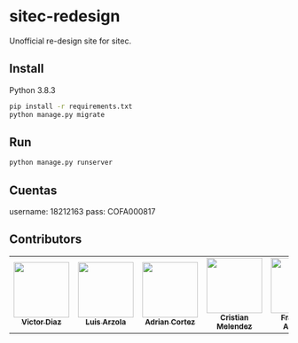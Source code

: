 # sitec-redesign

Unofficial re-design site for sitec.

## Install
Python 3.8.3
```bash
pip install -r requirements.txt
python manage.py migrate
```

## Run
```bash
python manage.py runserver
```

## Cuentas
username: 18212163  pass: COFA000817

## Contributors

<table>
  <tr>
    <td align="center"><a href="https://github.com/DictaVizor"><img src="https://avatars.githubusercontent.com/u/85518500?v=4" width="100px;" alt=""/><br /><sub><b>Victor Diaz</b></sub></a><br /></td>
        <td align="center"><a href="https://github.com/ArzolaG"><img src="https://avatars.githubusercontent.com/u/85518500?v=4" width="100px;" alt=""/><br /><sub><b>Luis Arzola</b></sub></a><br /></td>
        <td align="center"><a href="https://github.com/JaibaSuprema"><img src="https://avatars.githubusercontent.com/u/85518500?v=4" width="100px;" alt=""/><br /><sub><b>Adrian Cortez</b></sub></a><br /></td>
        <td align="center"><a href="https://github.com/MGKriss022"><img src="https://avatars.githubusercontent.com/u/85518500?v=4" width="100px;" alt=""/><br /><sub><b>Cristian Melendez</b></sub></a><br /></td>
        <td align="center"><a href="https://github.com/Armenta99"><img src="https://avatars.githubusercontent.com/u/85518500?v=4" width="100px;" alt=""/><br /><sub><b>Francisco Armenta</b></sub></a><br /></td>
  </tr>
<table>
